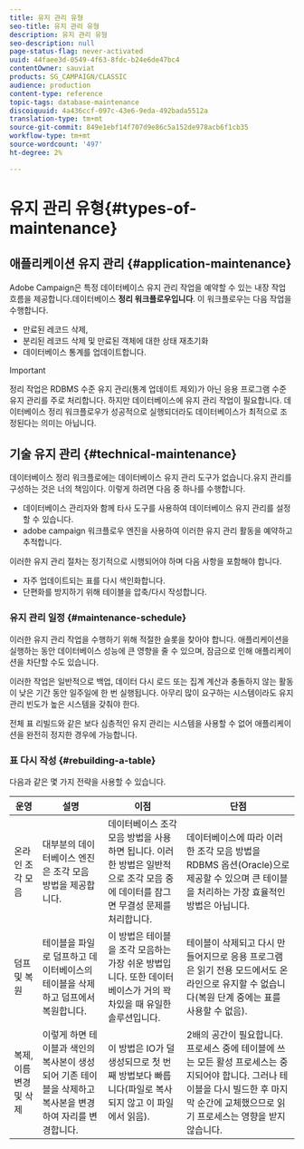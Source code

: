 ```yaml
---
title: 유지 관리 유형
seo-title: 유지 관리 유형
description: 유지 관리 유형
seo-description: null
page-status-flag: never-activated
uuid: 44faee3d-0549-4f63-8fdc-b24e6de47bc4
contentOwner: sauviat
products: SG_CAMPAIGN/CLASSIC
audience: production
content-type: reference
topic-tags: database-maintenance
discoiquuid: 4a436ccf-097c-43e6-9eda-492bada5512a
translation-type: tm+mt
source-git-commit: 849e1ebf14f707d9e86c5a152de978acb6f1cb35
workflow-type: tm+mt
source-wordcount: '497'
ht-degree: 2%

---
```



# 유지 관리 유형{#types-of-maintenance}

## 애플리케이션 유지 관리 {#application-maintenance}

Adobe Campaign은 특정 데이터베이스 유지 관리 작업을 예약할 수 있는 내장 작업 흐름을 제공합니다.데이터베이스 **정리 워크플로우입니다**. 이 워크플로우는 다음 작업을 수행합니다.

* 만료된 레코드 삭제,
* 분리된 레코드 삭제 및 만료된 객체에 대한 상태 재초기화
* 데이터베이스 통계를 업데이트합니다.

>[!IMPORTANT]
>
>정리 작업은 RDBMS 수준 유지 관리(통계 업데이트 제외)가 아닌 응용 프로그램 수준 유지 관리를 주로 처리합니다. 하지만 데이터베이스에 유지 관리 작업이 필요합니다. 데이터베이스 정리 워크플로우가 성공적으로 실행되더라도 데이터베이스가 최적으로 조정된다는 의미는 아닙니다.

## 기술 유지 관리 {#technical-maintenance}

데이터베이스 정리 워크플로에는 데이터베이스 유지 관리 도구가 없습니다.유지 관리를 구성하는 것은 너의 책임이다. 이렇게 하려면 다음 중 하나를 수행합니다.

* 데이터베이스 관리자와 함께 타사 도구를 사용하여 데이터베이스 유지 관리를 설정할 수 있습니다.
* adobe campaign 워크플로우 엔진을 사용하여 이러한 유지 관리 활동을 예약하고 추적합니다.

이러한 유지 관리 절차는 정기적으로 시행되어야 하며 다음 사항을 포함해야 합니다.

* 자주 업데이트되는 표를 다시 색인화합니다.
* 단편화를 방지하기 위해 테이블을 압축/다시 작성합니다.

### 유지 관리 일정 {#maintenance-schedule}

이러한 유지 관리 작업을 수행하기 위해 적절한 슬롯을 찾아야 합니다. 애플리케이션을 실행하는 동안 데이터베이스 성능에 큰 영향을 줄 수 있으며, 잠금으로 인해 애플리케이션을 차단할 수도 있습니다.

이러한 작업은 일반적으로 백업, 데이터 다시 로드 또는 집계 계산과 충돌하지 않는 활동이 낮은 기간 동안 일주일에 한 번 실행됩니다. 아무리 많이 요구하는 시스템이라도 유지관리 빈도가 높은 시스템을 갖춰야 한다.

전체 표 리빌드와 같은 보다 심층적인 유지 관리는 시스템을 사용할 수 없어 애플리케이션을 완전히 정지한 경우에 가능합니다.

### 표 다시 작성 {#rebuilding-a-table}

다음과 같은 몇 가지 전략을 사용할 수 있습니다.

<table> 
 <thead> 
  <tr> 
   <th> 운영 </th> 
   <th> 설명 </th> 
   <th> 이점 </th> 
   <th> 단점 </th> 
  </tr> 
 </thead> 
 <tbody> 
  <tr> 
   <td> 온라인 조각 모음<br /> </td> 
   <td> 대부분의 데이터베이스 엔진은 조각 모음 방법을 제공합니다.<br /> </td> 
   <td> 데이터베이스 조각 모음 방법을 사용하면 됩니다. 이러한 방법은 일반적으로 조각 모음 중에 데이터를 잠그면 무결성 문제를 처리합니다.<br /> </td> 
   <td> 데이터베이스에 따라 이러한 조각 모음 방법을 RDBMS 옵션(Oracle)으로 제공할 수 있으며 큰 테이블을 처리하는 가장 효율적인 방법은 아닙니다.<br /> </td> 
  </tr> 
  <tr> 
   <td> 덤프 및 복원<br /> </td> 
   <td> 테이블을 파일로 덤프하고 데이터베이스의 테이블을 삭제하고 덤프에서 복원합니다.<br /> </td> 
   <td> 이 방법은 테이블을 조각 모음하는 가장 쉬운 방법입니다. 또한 데이터베이스가 거의 꽉 차있을 때 유일한 솔루션입니다.<br /> </td> 
   <td> 테이블이 삭제되고 다시 만들어지므로 응용 프로그램은 읽기 전용 모드에서도 온라인으로 유지할 수 없습니다(복원 단계 중에는 표를 사용할 수 없음).<br /> </td> 
  </tr> 
  <tr> 
   <td> 복제, 이름 변경 및 삭제<br /> </td> 
   <td> 이렇게 하면 테이블과 색인의 복사본이 생성되어 기존 테이블을 삭제하고 복사본을 변경하여 자리를 변경합니다.<br /> </td> 
   <td> 이 방법은 IO가 덜 생성되므로 첫 번째 방법보다 빠릅니다(파일로 복사되지 않고 이 파일에서 읽음).<br /> </td> 
   <td> 2배의 공간이 필요합니다.<br /> 프로세스 중에 테이블에 쓰는 모든 활성 프로세스는 중지되어야 합니다. 그러나 테이블을 다시 빌드한 후 마지막 순간에 교체했으므로 읽기 프로세스는 영향을 받지 않습니다. <br /> </td> 
  </tr> 
 </tbody> 
</table>

